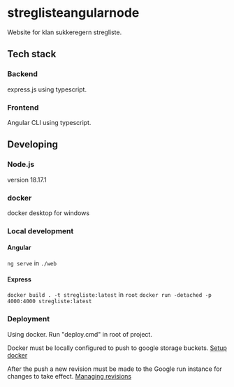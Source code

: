# streglisteangularnode
Website for klan sukkeregern stregliste.

## Tech stack
### Backend
<t>express.js</t> using typescript.

### Frontend
Angular CLI using typescript.

## Developing

### Node.js
version 18.17.1

### docker
docker desktop for windows

### Local development

#### Angular
`ng serve` in `./web`

#### Express
`docker build . -t stregliste:latest` in `root`
`docker run -detached -p 4000:4000 stregliste:latest`

### Deployment
Using docker. Run "deploy.cmd" in root of project.

Docker must be locally configured to push to google storage buckets.
[Setup docker](https://cloud.google.com/sdk/gcloud/reference/auth/configure-docker)

After the push a new revision must be made to the Google run instance for changes to take effect.
[Managing revisions](https://cloud.google.com/run/docs/managing/revisions)
